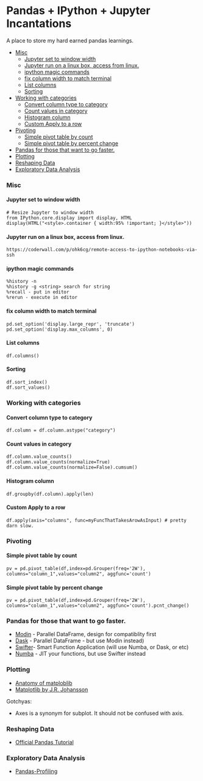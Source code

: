 # Pandas + IPython + Jupyter Incantations

A place to store my hard earned pandas learnings.

<!-- prettier-ignore-start -->
<!-- vim-markdown-toc GFM -->

- [Misc](#misc)
  - [Jupyter set to window width](#jupyter-set-to-window-width)
  - [Jupyter run on a linux box, access from linux.](#jupyter-run-on-a-linux-box-access-from-linux)
  - [ipython magic commands](#ipython-magic-commands)
  - [fix column width to match terminal](#fix-column-width-to-match-terminal)
  - [List columns](#list-columns)
  - [Sorting](#sorting)
- [Working with categories](#working-with-categories)
  - [Convert column type to category](#convert-column-type-to-category)
  - [Count values in category](#count-values-in-category)
  - [Histogram column](#histogram-column)
  - [Custom Apply to a row](#custom-apply-to-a-row)
- [Pivoting](#pivoting)
  - [Simple pivot table by count](#simple-pivot-table-by-count)
  - [Simple pivot table by percent change](#simple-pivot-table-by-percent-change)
- [Pandas for those that want to go faster.](#pandas-for-those-that-want-to-go-faster)
- [Plotting](#plotting)
- [Reshaping Data](#reshaping-data)
- [Exploratory Data Analysis](#exploratory-data-analysis)

<!-- vim-markdown-toc -->
<!-- prettier-ignore-end -->

### Misc

#### Jupyter set to window width

    # Resize Jupyter to window width
    from IPython.core.display import display, HTML
    display(HTML("<style>.container { width:95% !important; }</style>"))

#### Jupyter run on a linux box, access from linux.

    https://coderwall.com/p/ohk6cg/remote-access-to-ipython-notebooks-via-ssh

#### ipython magic commands

    %history -n
    %history -g <string> search for string
    %recall - put in editor
    %rerun - execute in editor

#### fix column width to match terminal

    pd.set_option('display.large_repr', 'truncate')
    pd.set_option('display.max_columns', 0)

#### List columns

    df.columns()

#### Sorting

    df.sort_index()
    df.sort_values()

### Working with categories

#### Convert column type to category

    df.column = df.column.astype("category")

#### Count values in category

    df.column.value_counts()
    df.column.value_counts(normalize=True)
    df.column.value_counts(normalize=False).cumsum()

#### Histogram column

    df.groupby(df.column).apply(len)

#### Custom Apply to a row

    df.apply(axis="columns", func=myFuncThatTakesArowAsInput) # pretty darn slow.

### Pivoting

#### Simple pivot table by count

    pv = pd.pivot_table(df,index=pd.Grouper(freq='2W'), columns="column_1",values="column2", aggfunc='count')

#### Simple pivot table by percent change

    pv = pd.pivot_table(df,index=pd.Grouper(freq='2W'), columns="column_1",values="column2", aggfunc='count').pcnt_change()

### Pandas for those that want to go faster.

- [Modin](https://github.com/modin-project/modin) - Parallel DataFrame, design for compatiblity first
- [Dask](https://docs.dask.org/en/latest/) - Parallel DataFrame - but use Modin instead)
- [Swifter](https://github.com/jmcarpenter2/swifter)- Smart Function Application (will use Numba, or Dask, or etc)
- [Numba](http://www.google.com?btnI=1&q=Numba) - JIT your functions, but use Swifter instead

### Plotting

- [Anatomy of matploblib](https://github.com/matplotlib/AnatomyOfMatplotlib)
- [Matplotlib by J.R. Johansson](https://github.com/jrjohansson/scientific-python-lectures/blob/master/Lecture-4-Matplotlib.ipynb)

Gotchyas:

- Axes is a synonym for subplot. It should not be confused with axis.

### Reshaping Data

- [Official Pandas Tutorial](https://pandas.pydata.org/pandas-docs/stable/user_guide/reshaping.html)

### Exploratory Data Analysis

- [Pandas-Profiling](https://pandas-profiling.github.io/pandas-profiling/)
